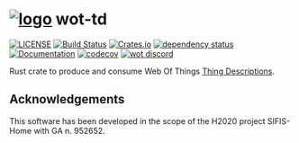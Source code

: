 # [![logo](https://github.com/sifis-home/wot/raw/master/assets/wot-rust-icon.svg)](https://docs.rs/wot-td) wot-td

[![LICENSE](https://img.shields.io/badge/license-MIT-blue.svg)](LICENSES/MIT.txt)
[![Build Status](https://github.com/wot-rust/wot-td/workflows/wot-td/badge.svg)](https://github.com/wot-rust/wot-td/actions)
[![Crates.io](https://img.shields.io/crates/v/wot-td.svg)](https://crates.io/crates/wot-td)
[![dependency status](https://deps.rs/repo/github/wot-rust/wot-td/status.svg)](https://deps.rs/repo/github/wot-rust/wot-td)
[![Documentation](https://docs.rs/wot-td/badge.svg)](https://docs.rs/wot-td/)
[![codecov](https://codecov.io/gh/wot-rust/wot-td/branch/master/graph/badge.svg?token=C5Ha6M2cFR)](https://codecov.io/gh/wot-rust/wot-td)
[![wot discord](https://img.shields.io/badge/wot-discord-blue)](https://discord.gg/5zy68ukBrv)


Rust crate to produce and consume Web Of Things [Thing Descriptions](https://www.w3.org/TR/wot-thing-description/).

## Acknowledgements

This software has been developed in the scope of the H2020 project SIFIS-Home with GA n. 952652.
